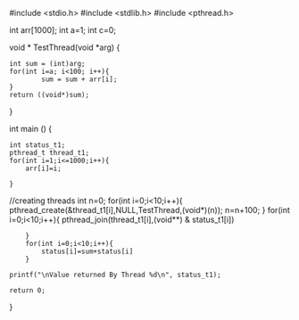 #include <stdio.h>
#include <stdlib.h>
#include <pthread.h>

int arr[1000];
	int a=1;
	int c=0;

void * TestThread(void *arg)
{

	int sum = (int)arg;
	for(int i=a; i<100; i++){		
	        sum = sum + arr[i];		
	}
	return ((void*)sum);
}

int main ()
{
	
	int status_t1;
	pthread_t thread_t1;
	for(int i=1;i<=1000;i++){
		arr[i]=i;
		
	}
//creating threads
    int n=0;
	for(int i=0;i<10;i++){
			pthread_create(&thread_t1[i],NULL,TestThread,(void*)(n));
		    n=n+100;
	}
		for(int i=0;i<10;i++){
			pthread_join(thread_t1[i],(void**) & status_t1[i])

		}
		for(int i=0;i<10;i++){
			status[i]=sum+status[i]
		}
	
	printf("\nValue returned By Thread %d\n", status_t1);

	return 0;
}
